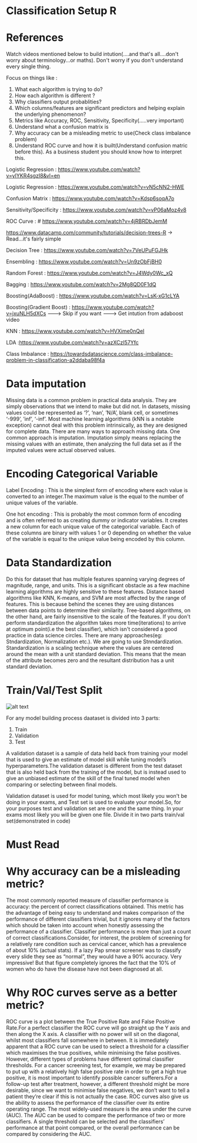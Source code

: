 # Classification Setup R

# References
Watch videos mentioned below to build intution(....and that's all....don't worry about terminology...or maths). 
 Don't worry if you don't understand every single thing.
 
Focus on things like :
 1. What each algorithm is trying to do?
 2. How each algorithm is different ?
 3. Why classifiers output probablities?
 4. Which columns/features are significant predictors and helping explain the underlying phenomenon?
 5. Metrics like Accuracy, ROC, Sensitivity, Specificity(.....very important)
 6. Understand what a confusion matrix is
 6. Why accuracy can be a misleading metric to use(Check class imbalance problem)
 7. Understand ROC curve and how it is built(Understand confusion matric before this). As a business student you should know how to interpret this. 

Logistic Regression : https://www.youtube.com/watch?v=yIYKR4sgzI8&vl=en

Logistic Regression : https://www.youtube.com/watch?v=vN5cNN2-HWE

Confusion Matrix : https://www.youtube.com/watch?v=Kdsp6soqA7o

Sensitivity/Specificity : https://www.youtube.com/watch?v=vP06aMoz4v8

ROC Curve : # https://www.youtube.com/watch?v=4jRBRDbJemM

https://www.datacamp.com/community/tutorials/decision-trees-R  -> Read...it's fairly simple

Decision Tree : https://www.youtube.com/watch?v=7VeUPuFGJHk

Ensembling : https://www.youtube.com/watch?v=Un9zObFjBH0

Random Forest : https://www.youtube.com/watch?v=J4Wdy0Wc_xQ

Bagging : https://www.youtube.com/watch?v=2Mg8QD0F1dQ

Boosting(AdaBoost) : https://www.youtube.com/watch?v=LsK-xG1cLYA

Boosting(Gradient Boost) : https://www.youtube.com/watch?v=jxuNLH5dXCs  ---> Skip if you want ---> Get intution from adaboost video

KNN : https://www.youtube.com/watch?v=HVXime0nQeI

LDA :https://www.youtube.com/watch?v=azXCzI57Yfc

Class Imbalance : https://towardsdatascience.com/class-imbalance-problem-in-classification-a2ddaba98f4a
 

# Data imputation

Missing data is a common problem in practical data analysis. They are simply observations that we intend to make but did not. In datasets, missing values could be represented as ‘?’, ‘nan’, ’N/A’, blank cell, or sometimes ‘-999’, ’inf’, ‘-inf’.  Most machine learning algorithms (kNN is a notable exception) cannot deal with this problem intrinsically, as they are designed for complete data. There are many ways to approach missing data. One common approach is imputation. Imputation simply means replacing the missing values with an estimate, then analyzing the full data set as if the imputed values were actual observed values.


# Encoding Categorical Variable

Label Encoding : This is the simplest form of encoding where each value is converted to an integer.The maximum value is the equal to the number of unique values of the variable.

One hot encoding : This is probably the most common form of encoding and is often referred to as creating dummy or indicator variables. It creates a new column for each unique value of the categorical variable. Each of these columns are binary with values 1 or 0 depending on whether the value of the variable is equal to the unique value being encoded by this column.

# Data Standardization

Do this for dataset that has multiple features spanning varying degrees of magnitude, range, and units. This is a significant obstacle as a few machine learning algorithms are highly sensitive to these features. Distance based algorithms like KNN, K-means, and SVM are most affected by the range of features. This is because behind the scenes they are using distances between data points to determine their similarity. Tree-based algorithms, on the other hand, are fairly insensitive to the scale of the features. If you don't perform standardization the algorithm takes more time(iterations) to arrive at optimum point(i.e the best classifier), which isn't considered a good practice in data science circles. There are many approaches(eg: Stndardization, Normalization etc.). We are going to use Stnndardization. Standardization is a scaling technique where the values are centered around the mean with a unit standard deviation. This means that the mean of the attribute becomes zero and the resultant distribution has a unit standard deviation.

# Train/Val/Test Split

![alt text](https://miro.medium.com/max/1400/1*Nv2NNALuokZEcV6hYEHdGA.png)

For any model building process daataset is divided into 3 parts:

1. Train
2. Validation
3. Test

A validation dataset is a sample of data held back from training your model that is used to give an estimate of model skill while tuning model’s hyperparameters.The validation dataset is different from the test dataset that is also held back from the training of the model, but is instead used to give an unbiased estimate of the skill of the final tuned model when comparing or selecting between final models.

Validation dataset is used for model tuning, which most likely you won't be doing in your exams, and Test set is used to evaluate your model.So, for your purposes test and validation set are one and the same thing. In your exams most likely you will be given one file. Divide it in two parts train/val set(demonstrated in code)



# Must Read
# Why accuracy can be a misleading metric?

The most commonly reported measure of classifier performance is accuracy: the percent of correct classifications obtained. This metric has the advantage of being easy to understand and makes comparison of the performance of different classifiers  trivial, but it ignores many of the factors which should be taken into account when honestly assessing the performance of a classifier.
Classifier performance is more than just a count of correct classifications.Consider, for interest, the problem of screening for a relatively rare condition such as cervical cancer, which has a prevalence of about 10% (actual stats). If a lazy Pap smear screener was to classify every slide they see as “normal”, they would have a 90% accuracy. Very impressive! But that figure completely ignores the fact that the 10% of women who do have the disease have not been diagnosed at all.

# Why ROC curves serve as a better metric?

ROC curve is a plot between the True Positive Rate and False Positive Rate.For a perfect classifier the ROC curve will go straight up the Y axis and then along the X axis. A classifier with no power will sit on the diagonal, whilst most classifiers fall somewhere in between. It is immediately apparent that a ROC curve can be used to select  a threshold for a classifier which maximises the true positives, while minimising the false positives. However, different types of problems have different optimal classifier  thresholds. For a cancer screening test, for example, we may be prepared to put up with a relatively high false positive rate in order to get a high true positive,  it is most  important to identify possible cancer sufferers.For a follow-up test after treatment, however, a different threshold might be more desirable, since we want to minimise  false negatives, we don’t want to tell a patient they’re clear if this is not actually the case. ROC curves also give us the ability to assess the performance of the  classifier over its entire operating range. The most widely-used measure is the area under the curve (AUC). The AUC can be used to compare the performance of two or more classifiers. A single threshold can be selected and the classifiers’ performance at that point compared, or the overall performance can be compared by considering the AUC.

